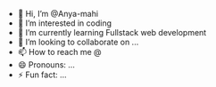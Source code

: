 - 👋 Hi, I’m @Anya-mahi
- 👀 I’m interested in coding 
- 🌱 I’m currently learning Fullstack web development 
- 💞️ I’m looking to collaborate on ...
- 📫 How to reach me @
- 😄 Pronouns: ...
- ⚡ Fun fact: ...


